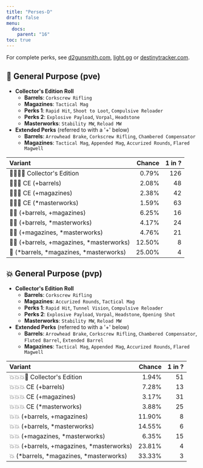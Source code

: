 ```yaml
---
title: "Perses-D"
draft: false
menu:
  docs:
    parent: "16"
toc: true
---
```


For complete perks, see [d2gunsmith.com](https://d2gunsmith.com/w/1019000888), [light.gg](https://www.light.gg/db/items/1019000888) or [destinytracker.com](https://destinytracker.com/destiny-2/db/items/1019000888).



## 👾 General Purpose (pve)



* **Collector's Edition Roll**
  * **Barrels**: `Corkscrew Rifling`
  * **Magazines**: `Tactical Mag`
  * **Perks 1**: `Rapid Hit`, `Shoot to Loot`, `Compulsive Reloader`
  * **Perks 2**: `Explosive Payload`, `Vorpal`, `Headstone`
  * **Masterworks**: `Stability MW`, `Reload MW`
* **Extended Perks** (referred to with a '+' below)
  * **Barrels**: `Arrowhead Brake`, `Corkscrew Rifling`, `Chambered Compensator`
  * **Magazines**: `Tactical Mag`, `Appended Mag`, `Accurized Rounds`, `Flared Magwell`

| Variant | Chance | 1 in ? |
|:-|-:|-:|
| 👾👾👾🌟 Collector's Edition | 0.79% | 126 |
| 👾👾👾 CE (+barrels) | 2.08% | 48 |
| 👾👾👾 CE (+magazines) | 2.38% | 42 |
| 👾👾👾 CE (*masterworks) | 1.59% | 63 |
| 👾👾 (+barrels, +magazines) | 6.25% | 16 |
| 👾👾 (+barrels, *masterworks) | 4.17% | 24 |
| 👾👾 (+magazines, *masterworks) | 4.76% | 21 |
| 👾👾 (+barrels, +magazines, *masterworks) | 12.50% | 8 |
| 👾 (*barrels, *magazines, *masterworks) | 25.00% | 4 |

## 💥 General Purpose (pvp)



* **Collector's Edition Roll**
  * **Barrels**: `Corkscrew Rifling`
  * **Magazines**: `Accurized Rounds`, `Tactical Mag`
  * **Perks 1**: `Rapid Hit`, `Tunnel Vision`, `Compulsive Reloader`
  * **Perks 2**: `Explosive Payload`, `Vorpal`, `Headstone`, `Opening Shot`
  * **Masterworks**: `Stability MW`, `Reload MW`
* **Extended Perks** (referred to with a '+' below)
  * **Barrels**: `Arrowhead Brake`, `Corkscrew Rifling`, `Chambered Compensator`, `Fluted Barrel`, `Extended Barrel`
  * **Magazines**: `Tactical Mag`, `Appended Mag`, `Accurized Rounds`, `Flared Magwell`

| Variant | Chance | 1 in ? |
|:-|-:|-:|
| 💥💥💥🌟 Collector's Edition | 1.94% | 51 |
| 💥💥💥 CE (+barrels) | 7.28% | 13 |
| 💥💥💥 CE (+magazines) | 3.17% | 31 |
| 💥💥💥 CE (*masterworks) | 3.88% | 25 |
| 💥💥 (+barrels, +magazines) | 11.90% | 8 |
| 💥💥 (+barrels, *masterworks) | 14.55% | 6 |
| 💥💥 (+magazines, *masterworks) | 6.35% | 15 |
| 💥💥 (+barrels, +magazines, *masterworks) | 23.81% | 4 |
| 💥 (*barrels, *magazines, *masterworks) | 33.33% | 3 |

